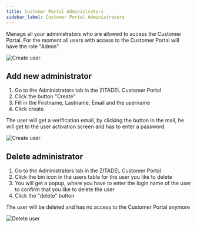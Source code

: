 ```yaml
---
title: Customer Portal Administrators
sidebar_label: Customer Portal Administrators
---
```


Manage all your administrators who are allowed to access the Customer Portal.
For the moment all users with access to the Customer Portal will have the role "Admin".

![Create user](/img/manuals/portal/customer_portal_administrator_list.png)


## Add new administrator

1. Go to the Administrators tab in the ZITADEL Customer Portal
2. Click the button "Create"
3. Fill in the Firstname, Lastname, Email and the username
4. Click create

The user will get a verification email, by clicking the button in the mail, he will get to the user activation screen and has to enter a password.

![Create user](/img/manuals/portal/customer_portal_add_admin.png)

## Delete administrator

1. Go to the Administrators tab in the ZITADEL Customer Portal
2. Click the bin icon in the users table for the user you like to delete
3. You will get a popup, where you have to enter the login name of the user to confirm that you like to delete the user
4. Click the "delete" button

The user will be deleted and has no access to the Customer Portal anymore

![Delete user](/img/manuals/portal/customer_portal_delete_admin.png)
